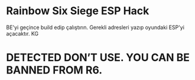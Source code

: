 


# Rainbow Six Siege ESP Hack

BE'yi geçince build edip çalıştırın. Gerekli adresleri yazıp oyundaki ESP'yi açacaktır. KG

# DETECTED DON’T USE. YOU CAN BE BANNED FROM R6.
